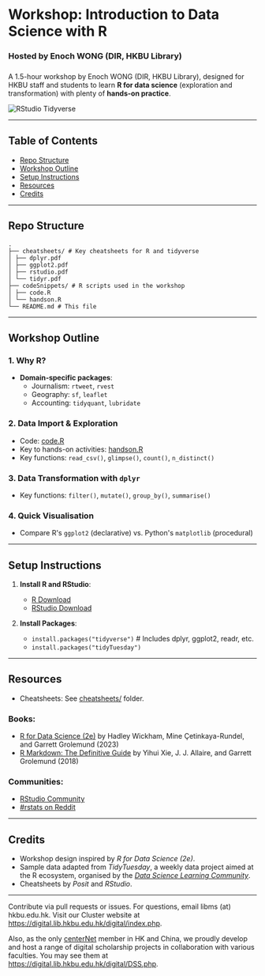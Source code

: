 # Workshop: Introduction to Data Science with R
### Hosted by Enoch WONG (DIR, HKBU Library)
###

A 1.5-hour workshop by Enoch WONG (DIR, HKBU Library), designed for HKBU staff and students to learn **R for data science** (exploration and transformation) with plenty of **hands-on practice**.

![RStudio Tidyverse](https://upload.wikimedia.org/wikipedia/commons/d/d0/RStudio_logo_flat.svg)

---

## Table of Contents
- [Repo Structure](#repo-structure)
- [Workshop Outline](#workshop-outline)
- [Setup Instructions](#setup-instructions)
- [Resources](#resources)
- [Credits](#credits)

---

## Repo Structure

```
.  
├── cheatsheets/ # Key cheatsheets for R and tidyverse  
│ ├── dplyr.pdf  
│ ├── ggplot2.pdf  
│ ├── rstudio.pdf  
│ └── tidyr.pdf  
├── codeSnippets/ # R scripts used in the workshop  
│ ├── code.R  
│ └── handson.R  
└── README.md # This file
```

---

## Workshop Outline

### 1. **Why R?**
  - **Domain-specific packages**:
    - Journalism: `rtweet`, `rvest`
    - Geography: `sf`, `leaflet`
    - Accounting: `tidyquant`, `lubridate`

### 2. **Data Import & Exploration**
  - Code: [code.R](codeSnippets/code.R)
  - Key to hands-on activities: [handson.R](codeSnippets/handson.R)
  - Key functions: `read_csv()`, `glimpse()`, `count()`, `n_distinct()`

### 3. **Data Transformation with `dplyr`**
  - Key functions: `filter()`, `mutate()`, `group_by()`, `summarise()`

### 4. **Quick Visualisation**
  - Compare R's `ggplot2` (declarative) vs. Python's `matplotlib` (procedural)

---

## Setup Instructions

1. **Install R and RStudio**:
   - [R Download](https://cran.r-project.org/)
   - [RStudio Download](https://www.rstudio.com/products/rstudio/download/)

2. **Install Packages**:
   - `install.packages("tidyverse")`  # Includes dplyr, ggplot2, readr, etc.
   - `install.packages("tidyTuesday")`

---

## Resources

   - Cheatsheets: See [cheatsheets/](cheatsheets) folder.

### Books:
   - [R for Data Science (2e)](https://r4ds.hadley.nz/) by Hadley Wickham, Mine Çetinkaya-Rundel, and Garrett Grolemund (2023)
   - [R Markdown: The Definitive Guide](https://bookdown.org/yihui/rmarkdown/) by Yihui Xie, J. J. Allaire, and Garrett Grolemund (2018)
### Communities:
   - [RStudio Community](https://forum.posit.co/c/rstudio-ide/9)
   - [#rstats on Reddit](https://www.reddit.com/r/rstats/)

---

## Credits

   - Workshop design inspired by *R for Data Science (2e)*.
   - Sample data adapted from *TidyTuesday*, a weekly data project aimed at the R ecosystem, organised by the [*Data Science Learning Community*](https://dslc.io).
   - Cheatsheets by *Posit* and *RStudio*.

---

Contribute via pull requests or issues.  For questions, email libms (at) hkbu.edu.hk.  Visit our Cluster website at https://digital.lib.hkbu.edu.hk/digital/index.php.  
  
Also, as the only [centerNet](https://dhcenternet.org/) member in HK and China, we proudly develop and host a range of digital scholarship projects in collaboration with various faculties.  You may see them at https://digital.lib.hkbu.edu.hk/digital/DSS.php.
